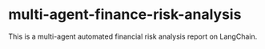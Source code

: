 # multi-agent-finance-risk-analysis
This is a multi-agent automated financial risk analysis report on LangChain.
